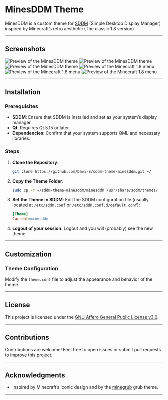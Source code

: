 # MinesDDM Theme

MinesDDM is a custom theme for [SDDM](https://wiki.archlinux.org/title/SDDM) (Simple Desktop Display Manager) inspired by Minecraft’s retro aesthetic (The classic 1.8 version).

---

## Screenshots

![Preview of the MinesDDM theme](minesddm_preview_1.png)
![Preview of the MinesDDM theme](minesddm_preview_2.png)
![Preview of the MinesDDM theme](minesddm_preview_3.png)
![Preview of the Minecraft 1.8 menu](minecraft_preview_1.png)
![Preview of the Minecraft 1.8 menu](minecraft_preview_2.png)
![Preview of the Minecraft 1.8 menu](minecraft_preview_3.png)

---

## Installation

### Prerequisites

- **SDDM**: Ensure that SDDM is installed and set as your system’s display manager.
- **Qt**: Requires Qt 5.15 or later.
- **Dependencies**: Confirm that your system supports QML and necessary libraries.

### Steps

1. **Clone the Repository**:
   ```bash
   git clone https://github.com/Davi-S/sddm-theme-minesddm.git ~/
   ```

2. **Copy the Theme Folder**:
   ```bash
   sudo cp -r ~/sddm-theme-minesddm/minesddm /usr/share/sddm/themes/
   ```

3. **Set the Theme in SDDM**:
   Edit the SDDM configuration file (usually located at `/etc/sddm.conf` or `/etc/sddm.conf.d/default.conf`):
   ```ini
   [Theme]
   Current=minesddm
   ```

3. **Logout of your session**:
   Logout and you will (probably) see the new theme

---

## Customization

### Theme Configuration

Modify the `theme.conf` file to adjust the appearance and behavior of the theme.

---

## License

This project is licensed under the [GNU Affero General Public License v3.0](LICENSE).

---

## Contributions

Contributions are welcome! Feel free to open issues or submit pull requests to improve this project.

---

## Acknowledgments

- Inspired by Minecraft’s iconic design and by the [minegrub](https://github.com/Lxtharia/minegrub-theme) grub theme.

---
